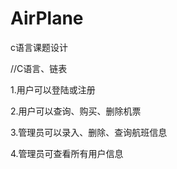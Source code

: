 # AirPlane

c语言课题设计
    
//C语言、链表

1.用户可以登陆或注册

2.用户可以查询、购买、删除机票

3.管理员可以录入、删除、查询航班信息

4.管理员可查看所有用户信息

